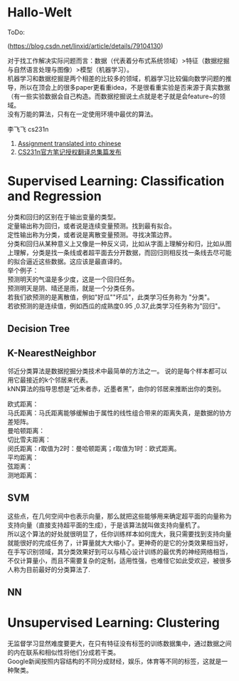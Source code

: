 # Hallo-Welt
ToDo:  

(https://blog.csdn.net/linxid/article/details/79104130)  

对于找工作解决实际问题而言：数据（代表着分布式系统领域）>特征（数据挖掘与自然语言处理与图像）>模型（机器学习）。  
机器学习和数据挖掘是两个相差的比较多的领域，机器学习比较偏向数学问题的推导，所以在顶会上的很多paper更看重idea，不是很看重实验是否来源于真实数据（有一些实验数据会自己构造。而数据挖掘说土点就是老子就是会feature~的领域。  
没有万能的算法，只有在一定使用环境中最优的算法。  

李飞飞 cs231n

1. [Assignment translated into chinese](http://op.inews.qq.com/m/20180207A0GNWA00?refer=100000355&chl_code=kb_news_tech&h=0)  
2. [CS231n官方笔记授权翻译总集篇发布](https://zhuanlan.zhihu.com/p/21930884)

# Supervised Learning: Classification and Regression 
分类和回归的区别在于输出变量的类型。  
定量输出称为回归，或者说是连续变量预测。找到最有拟合。  
定性输出称为分类，或者说是离散变量预测。寻找决策边界。  
分类和回归从某种意义上又像是一种反义词，比如从字面上理解分和归，比如从图上理解，分类是找一条线或者超平面去分开数据，而回归则相反找一条线去尽可能的拟合逼近这些数据。这应该是最直译的。  
举个例子：  
预测明天的气温是多少度，这是一个回归任务。  
预测明天是阴、晴还是雨，就是一个分类任务。  
若我们欲预测的是离散值，例如"好瓜""坏瓜"，此类学习任务称为 "分类"。  
若欲预测的是连续值，例如西瓜的成熟度0.95 ,0.37,此类学习任务称为"回归"。  

## Decision Tree  

## K-NearestNeighbor  
邻近分类算法是数据挖掘分类技术中最简单的方法之一。 说的是每个样本都可以用它最接近的k个邻居来代表。  
kNN算法的指导思想是“近朱者赤，近墨者黑”，由你的邻居来推断出你的类别。 

欧式距离：  
马氏距离：马氏距离能够缓解由于属性的线性组合带来的距离失真，是数据的协方差矩阵。  
曼哈顿距离：  
切比雪夫距离：  
闵氏距离：r取值为2时：曼哈顿距离；r取值为1时：欧式距离。   
平均距离：  
弦距离：  
测地距离：  

## SVM  
这些点，在几何空间中也表示向量，那么就把这些能够用来确定超平面的向量称为支持向量（直接支持超平面的生成），于是该算法就叫做支持向量机了。   
所以这个算法的好处就很明显了，任你训练样本如何庞大，我只需要找到支持向量就能很好的完成任务了，计算量就大大缩小了。更神奇的是它的分类效果相当好，在手写识别领域，其分类效果好到可以与精心设计训练的最优秀的神经网络相当，不仅计算量小，而且不需要复杂的定制，适用性强，也难怪它如此受欢迎，被很多人称为目前最好的分类算法了.  

## NN  


# Unsupervised Learning: Clustering
无监督学习显然难度要更大，在只有特征没有标签的训练数据集中，通过数据之间的内在联系和相似性将他们分成若干类。    
Google新闻按照内容结构的不同分成财经，娱乐，体育等不同的标签，这就是一种聚类。   
